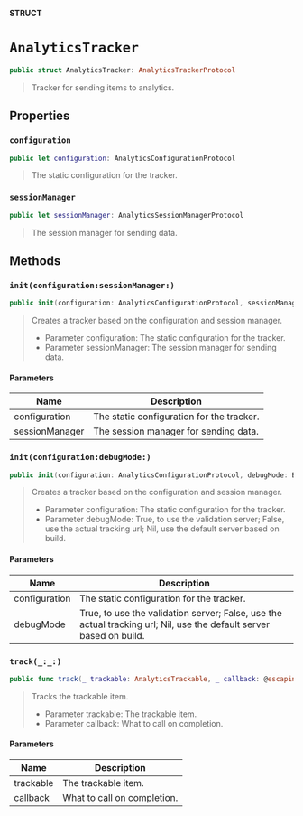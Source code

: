 **STRUCT**

# `AnalyticsTracker`

```swift
public struct AnalyticsTracker: AnalyticsTrackerProtocol
```

> Tracker for sending items to analytics.

## Properties
### `configuration`

```swift
public let configuration: AnalyticsConfigurationProtocol
```

> The static configuration for the tracker.

### `sessionManager`

```swift
public let sessionManager: AnalyticsSessionManagerProtocol
```

> The session manager for sending data.

## Methods
### `init(configuration:sessionManager:)`

```swift
public init(configuration: AnalyticsConfigurationProtocol, sessionManager: AnalyticsSessionManagerProtocol? = nil)
```

> Creates a tracker based on the configuration and session manager.
> - Parameter configuration: The static configuration for the tracker.
> - Parameter sessionManager: The session manager for sending data.

#### Parameters

| Name | Description |
| ---- | ----------- |
| configuration | The static configuration for the tracker. |
| sessionManager | The session manager for sending data. |

### `init(configuration:debugMode:)`

```swift
public init(configuration: AnalyticsConfigurationProtocol, debugMode: Bool?)
```

> Creates a tracker based on the configuration and session manager.
> - Parameter configuration: The static configuration for the tracker.
> - Parameter debugMode: True, to use the validation server; False, use the actual tracking url; Nil, use the default server based on build.

#### Parameters

| Name | Description |
| ---- | ----------- |
| configuration | The static configuration for the tracker. |
| debugMode | True, to use the validation server; False, use the actual tracking url; Nil, use the default server based on build. |

### `track(_:_:)`

```swift
public func track(_ trackable: AnalyticsTrackable, _ callback: @escaping ((AnalyticsResult) -> Void))
```

> Tracks the trackable item.
> - Parameter trackable: The trackable item.
> - Parameter callback: What to call on completion.

#### Parameters

| Name | Description |
| ---- | ----------- |
| trackable | The trackable item. |
| callback | What to call on completion. |